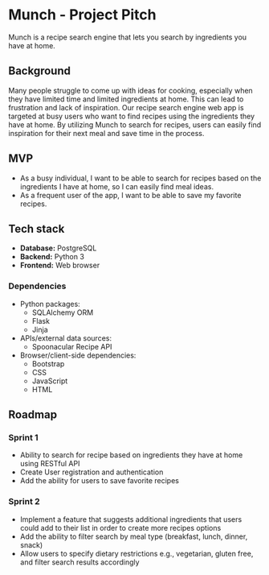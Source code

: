# Munch - Project Pitch


Munch is a recipe search engine that lets you search by ingredients you have at home.

## Background

Many people struggle to come up with ideas for cooking, especially when they have limited time and limited ingredients at home. This can lead to frustration and lack of inspiration. Our recipe search engine web app is targeted at busy users who want to find recipes using the ingredients they have at home. By utilizing Munch to search for recipes, users can easily find inspiration for their next meal and save time in the process.


## MVP

- As a busy individual, I want to be able to search for recipes based on the ingredients I have at home, so I can easily find meal ideas.
- As a frequent user of the app, I want to be able to save my favorite recipes.



## Tech stack

- **Database:** PostgreSQL
- **Backend:** Python 3
- **Frontend:** Web browser

### Dependencies

- Python packages:
  - SQLAlchemy ORM
  - Flask
  - Jinja
- APIs/external data sources:
  - Spoonacular Recipe API
- Browser/client-side dependencies:
  - Bootstrap
  - CSS
  - JavaScript
  - HTML


## Roadmap

### Sprint 1

- Ability to search for recipe based on ingredients they have at home using RESTful API
- Create User registration and authentication 
- Add the ability for users to save favorite recipes

### Sprint 2

- Implement a feature that suggests additional ingredients that users could add to their list in order to create more recipes options
- Add the ability to filter search by meal type (breakfast, lunch, dinner, snack)
- Allow users to specify dietary restrictions e.g., vegetarian, gluten free, and filter search results accordingly


